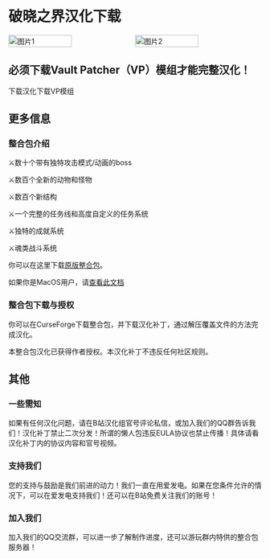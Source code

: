 <script setup>
import ButtonComponent from '../.vitepress/theme/components/ButtonComponent.vue'
</script>

# 破晓之界汉化下载
<div style="display: flex">
  <img src="https://media.forgecdn.net/attachments/634/417/fire-giant.png" style="width:50%" alt="图片1">
  <img src="https://s1.ax1x.com/2023/07/22/pCqigqU.jpg" style="width:50%" alt="图片2">
</div>

## 必须下载Vault Patcher（VP）模组才能完整汉化！

<div style="display: flex;">
  <ButtonComponent link="https://vmhanhuazu.lanzoui.com/s/DawnCraft-VMct">下载汉化</ButtonComponent>
  <ButtonComponent buttonClass='button2' link="https://mediafilez.forgecdn.net/files/5095/219/vaultpatcher-all-1.4.0%2B1.jar">下载VP模组</ButtonComponent>
</div>


## 更多信息
### 整合包介绍

⚔️数十个带有独特攻击模式/动画的boss

⚔️数百个全新的动物和怪物

⚔️数百个新结构

⚔️一个完整的任务线和高度自定义的任务系统

⚔️独特的成就系统

⚔️魂类战斗系统

你可以在这里下载[原版整合包](https://www.curseforge.com/minecraft/modpacks/dawn-craft)。

如果你是MacOS用户，请[查看此文档](https://vmhanhuazu.lanzouo.com/Dawncraft-mac)

### 整合包下载与授权
你可以在CurseForge下载整合包，并下载汉化补丁，通过解压覆盖文件的方法完成汉化。

本整合包汉化已获得作者授权。本汉化补丁不违反任何社区规则。

## 其他
### 一些需知
如果有任何汉化问题，请在B站汉化组官号评论私信，或加入我们的QQ群告诉我们！汉化补丁禁止二次分发！所谓的懒人包违反EULA协议也禁止传播！具体请看汉化补丁内的协议内容和官号视频。

### 支持我们
您的支持与鼓励是我们前进的动力！我们一直在用爱发电。如果在您条件允许的情况下，可以在爱发电支持我们！还可以在B站免费关注我们的账号！

### 加入我们
加入我们的QQ交流群，可以进一步了解制作进度，还可以游玩群内特供的整合包服务器！